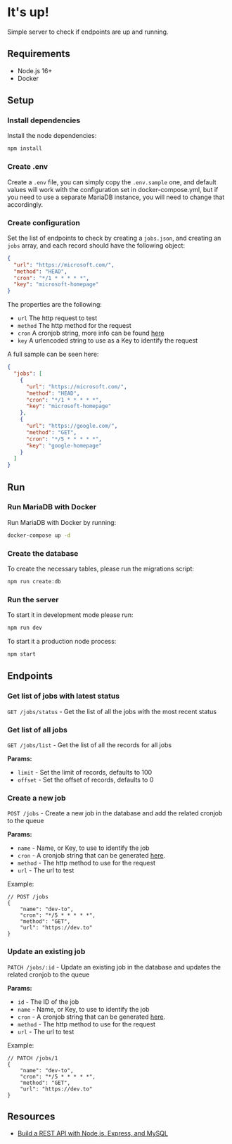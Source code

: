 # It's up!

Simple server to check if endpoints are up and running.

## Requirements

- Node.js 16+
- Docker

## Setup

### Install dependencies

Install the node dependencies:

```sh
npm install
```

### Create .env

Create a `.env` file, you can simply copy the `.env.sample` one, and default values will work with the configuration set in docker-compose.yml, but if you need to use a separate MariaDB instance, you will need to change that accordingly.

### Create configuration

Set the list of endpoints to check by creating a `jobs.json`, and creating an `jobs` array, and each record should have the following object:

```json
{
  "url": "https://microsoft.com/",
  "method": "HEAD",
  "cron": "*/1 * * * * *",
  "key": "microsoft-homepage"
}
```

The properties are the following:

- `url` The http request to test
- `method` The http method for the request
- `cron` A cronjob string, more info can be found [here](https://crontab.guru/)
- `key` A urlencoded string to use as a Key to identify the request

A full sample can be seen here:

```json
{
  "jobs": [
    {
      "url": "https://microsoft.com/",
      "method": "HEAD",
      "cron": "*/1 * * * * *",
      "key": "microsoft-homepage"
    },
    {
      "url": "https://google.com/",
      "method": "GET",
      "cron": "*/5 * * * * *",
      "key": "google-homepage"
    }
  ]
}
```

## Run

### Run MariaDB with Docker

Run MariaDB with Docker by running:

```sh
docker-compose up -d
```

### Create the database

To create the necessary tables, please run the migrations script:

```sh
npm run create:db
```

### Run the server

To start it in development mode please run:

```sh
npm run dev
```

To start it a production node process:

```sh
npm start
```

## Endpoints

### Get list of jobs with latest status

`GET /jobs/status` - Get the list of all the jobs with the most recent status

### Get list of all jobs

`GET /jobs/list` - Get the list of all the records for all jobs

**Params:**

- `limit` - Set the limit of records, defaults to 100
- `offset` - Set the offset of records, defaults to 0

### Create a new job

`POST /jobs` - Create a new job in the database and add the related cronjob to the queue

**Params:**

- `name` - Name, or Key, to use to identify the job
- `cron` - A cronjob string that can be generated [here](https://crontab.guru/).
- `method` - The http method to use for the request
- `url` - The url to test

Example:

```jsonc
// POST /jobs
{
    "name": "dev-to",
    "cron": "*/5 * * * * *",
    "method": "GET",
    "url": "https://dev.to"
}
```

### Update an existing job

`PATCH /jobs/:id` - Update an existing job in the database and updates the related cronjob to the queue

**Params:**

- `id` - The ID of the job
- `name` - Name, or Key, to use to identify the job
- `cron` - A cronjob string that can be generated [here](https://crontab.guru/).
- `method` - The http method to use for the request
- `url` - The url to test

Example:

```jsonc
// PATCH /jobs/1
{
    "name": "dev-to",
    "cron": "*/5 * * * * *",
    "method": "GET",
    "url": "https://dev.to"
}
```

## Resources

- [Build a REST API with Node.js, Express, and MySQL](https://blog.logrocket.com/build-rest-api-node-express-mysql/)